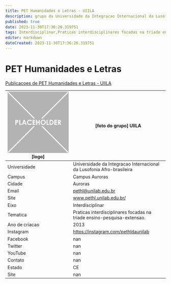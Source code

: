 ```yaml
---
title: PET Humanidades e Letras - UIILA
description: grupo da Universidade da Integracao Internacional da Lusofonia Afro-brasileira
published: true
date: 2023-11-30T17:36:26.319751
tags: Interdisciplinar,Praticas interdisciplinares focadas na triade ensino-pesquisa-extensao.
editor: markdown
dateCreated: 2023-11-30T17:36:26.319751
---
```


# PET Humanidades e Letras

[Publicacoes de PET Humanidades e Letras - UIILA](/atividade/49PETHumanidadeseLetrasUIILA/feed.md)

| ![placeholder.png](/placeholder.png) [logo] | [foto do grupo] UIILA         |
| ------------------------------------------- | ------------------------------------------------- |
| Universidade                                | Universidade da Integracao Internacional da Lusofonia Afro-brasileira      |
| Campus                                      | Campus Auroras            |
| Cidade                                      | Auroras             |
| Email                                       | pethl@unilab.edu.br             |
| Site                                        | www.pethl.unilab.edu.br/              |
| Eixo                                        | Interdisciplinar              |
| Tematica                                    | Praticas interdisciplinares focadas na triade ensino-pesquisa-extensao.          |
| Ano de criacao                              | 2013        |
| Instagram                                   | https://instagram.com/pethldaunilab         |
| Facebook                                    | nan          |
| Twitter                                     | nan           |
| YouTube                                     | nan           |
| Contato                                     | nan         |
| Estado                                      |  CE            |
| Site                                        | nan |

